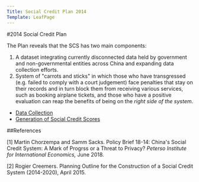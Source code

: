 ```yaml
---
Title: Social Credit Plan 2014
Template: LeafPage
---
```


#2014 Social Credit Plan

The Plan reveals that the SCS has two main components:
  1. A dataset integrating currently disconnected data held by government and non-governmental entities across China and expanding data collection efforts.
  2. System of "carrots and sticks" in which those who have transgressed (e.g. failed to comply with a court judgement) face penalties that stay on their records and in turn block them from receiving various services, such as booking airplane tickets, and those who have a positive evaluation can reap the benefits of being on the *right side of the system*.  
  
  - [Data Collection](https://cueimps.soc.srcf.net/course/course/credit-scores/Social_Credit_Scores/china/plan/datacollection)
  - [Generation of Social Credit Scores](https://cueimps.soc.srcf.net/course/course/credit-scores/Social_Credit_Scores/china/plan/scoring)
  
##References

[1] Martin Chorzempa and Samm Sacks. Policy Brief 18-14: China's Social Credit System: A Mark of Progrss or a Threat to Privacy? *Peterso Institute for International Economics,* June 2018. 

[2] Rogier Creemers. Planning Outline for the Construction of a Social Credit System (2014-2020), April 2015. 
